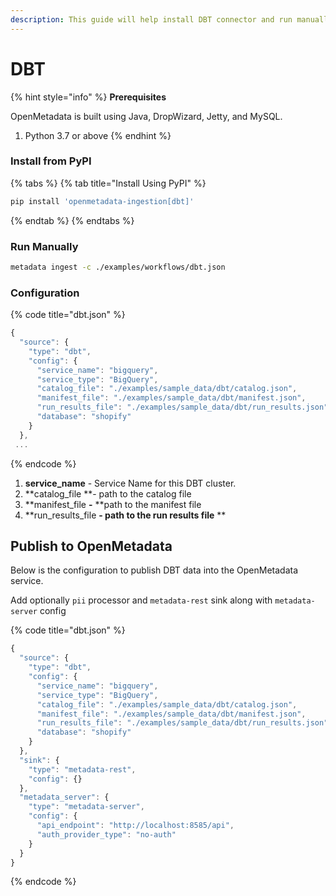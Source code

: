 ```yaml
---
description: This guide will help install DBT connector and run manually
---
```


# DBT

{% hint style="info" %}
**Prerequisites**

OpenMetadata is built using Java, DropWizard, Jetty, and MySQL.

1. Python 3.7 or above
{% endhint %}

### Install from PyPI

{% tabs %}
{% tab title="Install Using PyPI" %}
```bash
pip install 'openmetadata-ingestion[dbt]'
```
{% endtab %}
{% endtabs %}

### Run Manually

```bash
metadata ingest -c ./examples/workflows/dbt.json
```

### Configuration

{% code title="dbt.json" %}
```javascript
{
  "source": {
    "type": "dbt",
    "config": {
      "service_name": "bigquery",
      "service_type": "BigQuery",
      "catalog_file": "./examples/sample_data/dbt/catalog.json",
      "manifest_file": "./examples/sample_data/dbt/manifest.json",
      "run_results_file": "./examples/sample_data/dbt/run_results.json",
      "database": "shopify"
    }
  },
 ...
```
{% endcode %}

1. **service\_name** - Service Name for this DBT cluster.
2. **catalog\_file **- path to the catalog file
3. **manifest\_file **-** **path to the manifest file
4. **run\_results\_file **- path to the run results file** **

## Publish to OpenMetadata

Below is the configuration to publish DBT data into the OpenMetadata service.

Add optionally `pii` processor and `metadata-rest` sink along with `metadata-server` config

{% code title="dbt.json" %}
```javascript
{
  "source": {
    "type": "dbt",
    "config": {
      "service_name": "bigquery",
      "service_type": "BigQuery",
      "catalog_file": "./examples/sample_data/dbt/catalog.json",
      "manifest_file": "./examples/sample_data/dbt/manifest.json",
      "run_results_file": "./examples/sample_data/dbt/run_results.json",
      "database": "shopify"
    }
  },
  "sink": {
    "type": "metadata-rest",
    "config": {}
  },
  "metadata_server": {
    "type": "metadata-server",
    "config": {
      "api_endpoint": "http://localhost:8585/api",
      "auth_provider_type": "no-auth"
    }
  }
}
```
{% endcode %}
